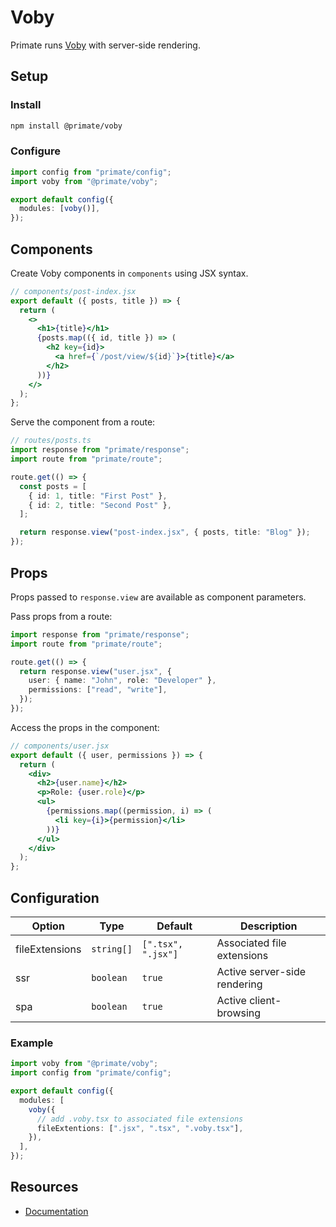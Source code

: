# Voby

Primate runs [Voby][Documentation] with server-side rendering.

## Setup

### Install

```bash
npm install @primate/voby
```

### Configure

```ts
import config from "primate/config";
import voby from "@primate/voby";

export default config({
  modules: [voby()],
});
```

## Components

Create Voby components in `components` using JSX syntax.

```jsx
// components/post-index.jsx
export default ({ posts, title }) => {
  return (
    <>
      <h1>{title}</h1>
      {posts.map(({ id, title }) => (
        <h2 key={id}>
          <a href={`/post/view/${id}`}>{title}</a>
        </h2>
      ))}
    </>
  );
};
```

Serve the component from a route:

```ts
// routes/posts.ts
import response from "primate/response";
import route from "primate/route";

route.get(() => {
  const posts = [
    { id: 1, title: "First Post" },
    { id: 2, title: "Second Post" },
  ];

  return response.view("post-index.jsx", { posts, title: "Blog" });
});
```

## Props

Props passed to `response.view` are available as component parameters.

Pass props from a route:

```ts
import response from "primate/response";
import route from "primate/route";

route.get(() => {
  return response.view("user.jsx", {
    user: { name: "John", role: "Developer" },
    permissions: ["read", "write"],
  });
});
```

Access the props in the component:

```jsx
// components/user.jsx
export default ({ user, permissions }) => {
  return (
    <div>
      <h2>{user.name}</h2>
      <p>Role: {user.role}</p>
      <ul>
        {permissions.map((permission, i) => (
          <li key={i}>{permission}</li>
        ))}
      </ul>
    </div>
  );
};
```

## Configuration

| Option         | Type       | Default            | Description                  |
| -------------- | ---------- | ------------------ | ---------------------------- |
| fileExtensions | `string[]` | `[".tsx", ".jsx"]` | Associated file extensions   |
| ssr            | `boolean`  | `true`             | Active server-side rendering |
| spa            | `boolean`  | `true`             | Active client-browsing       |

### Example

```ts
import voby from "@primate/voby";
import config from "primate/config";

export default config({
  modules: [
    voby({
      // add .voby.tsx to associated file extensions
      fileExtentions: [".jsx", ".tsx", ".voby.tsx"],
    }),
  ],
});
```

## Resources

- [Documentation]

[Documentation]: https://github.com/vobyjs/voby
